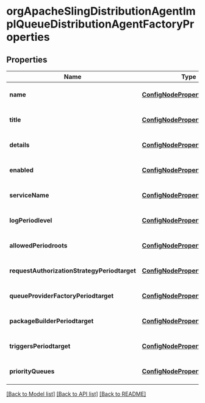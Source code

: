 # orgApacheSlingDistributionAgentImplQueueDistributionAgentFactoryProperties

## Properties
Name | Type | Description | Notes
------------ | ------------- | ------------- | -------------
**name** | [**ConfigNodePropertyString**](ConfigNodePropertyString.md) |  | [optional] [default to null]
**title** | [**ConfigNodePropertyString**](ConfigNodePropertyString.md) |  | [optional] [default to null]
**details** | [**ConfigNodePropertyString**](ConfigNodePropertyString.md) |  | [optional] [default to null]
**enabled** | [**ConfigNodePropertyBoolean**](ConfigNodePropertyBoolean.md) |  | [optional] [default to null]
**serviceName** | [**ConfigNodePropertyString**](ConfigNodePropertyString.md) |  | [optional] [default to null]
**logPeriodlevel** | [**ConfigNodePropertyDropDown**](ConfigNodePropertyDropDown.md) |  | [optional] [default to null]
**allowedPeriodroots** | [**ConfigNodePropertyArray**](ConfigNodePropertyArray.md) |  | [optional] [default to null]
**requestAuthorizationStrategyPeriodtarget** | [**ConfigNodePropertyString**](ConfigNodePropertyString.md) |  | [optional] [default to null]
**queueProviderFactoryPeriodtarget** | [**ConfigNodePropertyString**](ConfigNodePropertyString.md) |  | [optional] [default to null]
**packageBuilderPeriodtarget** | [**ConfigNodePropertyString**](ConfigNodePropertyString.md) |  | [optional] [default to null]
**triggersPeriodtarget** | [**ConfigNodePropertyString**](ConfigNodePropertyString.md) |  | [optional] [default to null]
**priorityQueues** | [**ConfigNodePropertyArray**](ConfigNodePropertyArray.md) |  | [optional] [default to null]

[[Back to Model list]](../README.md#documentation-for-models) [[Back to API list]](../README.md#documentation-for-api-endpoints) [[Back to README]](../README.md)


